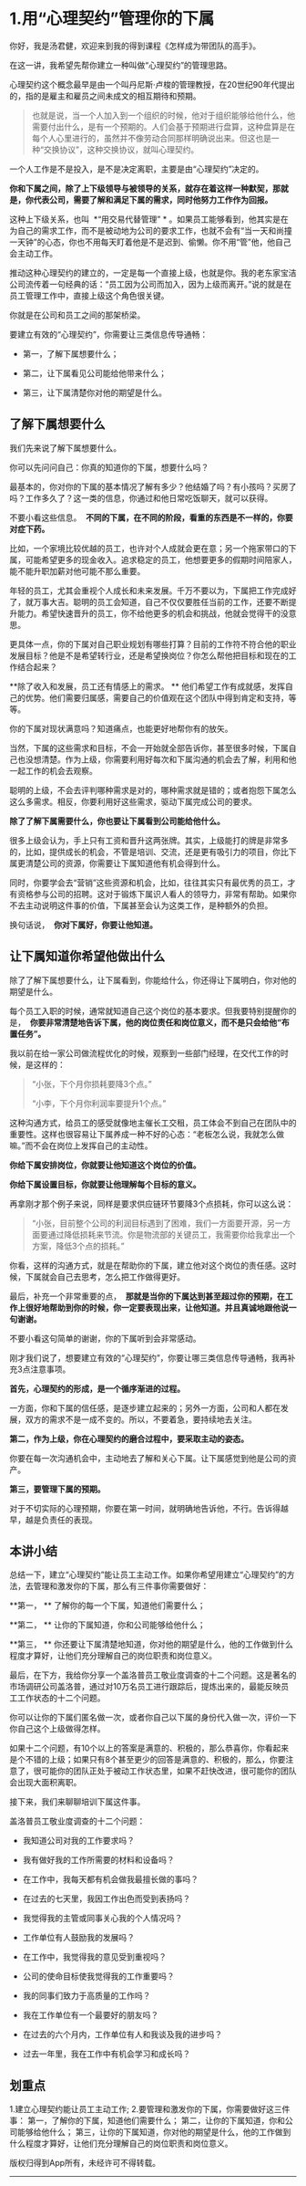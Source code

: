 # 1.用“心理契约”管理你的下属

你好，我是汤君健，欢迎来到我的得到课程《怎样成为带团队的高手》。

在这一讲，我希望先帮你建立一种叫做“心理契约”的管理思路。

心理契约这个概念最早是由一个叫丹尼斯·卢梭的管理教授，在20世纪90年代提出的，指的是雇主和雇员之间未成文的相互期待和预期。

> 也就是说，当一个人加入到一个组织的时候，他对于组织能够给他什么，他需要付出什么，是有一个预期的。人们会基于预期进行盘算，这种盘算是在每个人心里进行的，虽然并不像劳动合同那样明确说出来。但这也是一种“交换协议”，这种交换协议，就叫心理契约。

一个人工作是不是投入，是不是决定离职，主要是由“心理契约”决定的。

 **你和下属之间，除了上下级领导与被领导的关系，就存在着这样一种默契，那就是，你代表公司，需要了解和满足下属的需求，同时他努力工作作为回报。**

这种上下级关系，也叫  *“用交易代替管理” * 。如果员工能够看到，他其实是在为自己的需求工作，而不是被动地为公司的要求工作，也就不会有“当一天和尚撞一天钟”的心态，你也不用每天盯着他是不是迟到、偷懒。你不用“管”他，他自己会主动工作。

推动这种心理契约的建立的，一定是每一个直接上级，也就是你。我的老东家宝洁公司流传着一句经典的话：“员工因为公司而加入，因为上级而离开。”说的就是在员工管理工作中，直接上级这个角色很关键。

你就是在公司和员工之间的那架桥梁。

要建立有效的“心理契约”，你需要让三类信息传导通畅：

* 第一，了解下属想要什么；

* 第二，让下属看见公司能给他带来什么；

* 第三，让下属清楚你对他的期望是什么。

## 了解下属想要什么

我们先来说了解下属想要什么。

你可以先问问自己：你真的知道你的下属，想要什么吗？

最基本的，你对你的下属的基本情况了解有多少？他结婚了吗？有小孩吗？买房了吗？工作多久了？这一类的信息，你通过和他日常吃饭聊天，就可以获得。

不要小看这些信息。  **不同的下属，在不同的阶段，看重的东西是不一样的，你要对症下药。**

比如，一个家境比较优越的员工，也许对个人成就会更在意；另一个拖家带口的下属，可能希望更多的现金收入。追求稳定的员工，他想要更多的假期时间陪家人，能不能升职加薪对他可能不那么重要。

年轻的员工，尤其会重视个人成长和未来发展。千万不要以为，下属把工作完成好了，就万事大吉。聪明的员工会知道，自己不仅仅要胜任当前的工作，还要不断提升能力。希望快速晋升的员工，你不给他更多的机会和挑战，他就会觉得干的没意思。

更具体一点，你的下属对自己职业规划有哪些打算？目前的工作符不符合他的职业发展目标？他是不是希望转行业，还是希望换岗位？你怎么帮他把目标和现在的工作结合起来？

 **除了收入和发展，员工还有情感上的需求。 ** 他们希望工作有成就感，发挥自己的优势。他们需要归属感，需要自己的价值观在这个团队中得到肯定和支持，等等。

你的下属对现状满意吗？知道痛点，也能更好地帮你有的放矢。

当然，下属的这些需求和目标，不会一开始就全部告诉你，甚至很多时候，下属自己也没想清楚。作为上级，你需要利用好每次和下属沟通的机会去了解，利用和他一起工作的机会去观察。

聪明的上级，不会去评判哪种需求是对的，哪种需求就是错的；或者抱怨下属怎么这么多需求。相反，你要利用好这些需求，驱动下属完成公司的要求。

 **除了了解下属需要什么，你也要让下属看到公司能给他什么。**

很多上级会认为，手上只有工资和晋升这两张牌。其实，上级能打的牌是非常多的，比如，提供成长的机会，不管是培训、交流，还是更有吸引力的项目，你比下属更清楚公司的资源，你需要让下属知道他有机会得到什么。

同时，你要学会去“营销”这些资源和机会，比如，往往其实只有最优秀的员工，才有资格参与公司的招聘。这对于锻炼下属识人看人的领导力，非常有帮助。如果你不去主动说明这件事的价值，下属甚至会认为这类工作，是种额外的负担。

换句话说，  **你对下属好，你要让他知道。**

## 让下属知道你希望他做出什么

除了了解下属想要什么，让下属看到，你能给什么，你还得让下属明白，你对他的期望是什么。

每个员工入职的时候，通常就知道自己这个岗位的基本要求。但我要特别提醒你的是，  **你要非常清楚地告诉下属，他的岗位责任和岗位意义，而不是只会给他“布置任务”。**

我以前在给一家公司做流程优化的时候，观察到一些部门经理，在交代工作的时候，是这样的：

> “小张，下个月你损耗要降3个点。”
> 
> “小李，下个月你利润率要提升1个点。”

这种沟通方式，给员工的感受就像地主催长工交租，员工体会不到自己在团队中的重要性。这样也很容易让下属养成一种不好的心态：“老板怎么说，我就怎么做嘛。”而不会在岗位上发挥自己的主动性。

 **你给下属安排岗位，你就要让他知道这个岗位的价值。**

 **你给下属设置目标，你就要让他理解每个目标的意义。**

再拿刚才那个例子来说，同样是要求供应链环节要降3个点损耗，你可以这么说：

> “小张，目前整个公司的利润目标遇到了困难，我们一方面要开源，另一方面要通过降低损耗来节流。你是物流部的关键员工，我需要你给我拿出一个方案，降低3个点的损耗。”

你看，这样的沟通方式，就是在帮助你的下属，建立他对这个岗位的责任感。这时候，下属就会自己去思考，怎么把工作做得更好。

最后，补充一个非常重要的点，  **那就是当你的下属达到甚至超过你的预期，在工作上很好地帮助到你的时候，你一定要表现出来，让他知道。并且真诚地跟他说一句谢谢。**

不要小看这句简单的谢谢，你的下属听到会非常感动。

刚才我们说了，想要建立有效的“心理契约”，你要让哪三类信息传导通畅，我再补充3点注意事项。

 **首先，心理契约的形成，是一个循序渐进的过程。**

一方面，你和下属的信任感，是逐步建立起来的；另外一方面，公司和人都在发展，双方的需求不是一成不变的。所以，不要着急，要持续地去关注。

 **第二，作为上级，你在心理契约的磨合过程中，要采取主动的姿态。**

你要在每一次沟通机会中，主动地去了解和关心下属。让下属感觉到他是公司的资产。

 **第三，要管理下属的预期。**

对于不切实际的心理预期，你要在第一时间，就明确地告诉他，不行。告诉得越早，越是负责任的表现。

## 本讲小结

总结一下，建立“心理契约”能让员工主动工作。如果你希望用建立“心理契约”的方法，去管理和激发你的下属，那么有三件事你需要做好：

 **第一， ** 了解你的每一个下属，知道他们需要什么；

 **第二， ** 让你的下属知道，你和公司能够给他什么；

 **第三， ** 你还要让下属清楚地知道，你对他的期望是什么，他的工作做到什么程度才算好，让他们充分理解自己的岗位职责和岗位意义。

最后，在下方，我给你分享一个盖洛普员工敬业度调查的十二个问题。这是著名的市场调研公司盖洛普，通过对10万名员工进行跟踪后，提炼出来的，最能反映员工工作状态的十二个问题。

你可以让你的下属们匿名做一次，或者你自己以下属的身份代入做一次，评价一下你自己这个上级做得怎样。

如果十二个问题，有10个以上的答案是满意的、积极的，那么恭喜你，你看起来是个不错的上级；如果只有8个甚至更少的回答是满意的、积极的，那么，你要注意了，很可能你的团队正处于被动工作状态里，如果不赶快改进，很可能你的团队会出现大面积离职。

接下来，我们来聊聊培训下属这件事。

盖洛普员工敬业度调查的十二个问题：

* 我知道公司对我的工作要求吗？

* 我有做好我的工作所需要的材料和设备吗？

* 在工作中，我每天都有机会做我最擅长做的事吗？

* 在过去的七天里，我因工作出色而受到表扬吗？

* 我觉得我的主管或同事关心我的个人情况吗？

* 工作单位有人鼓励我的发展吗？

* 在工作中，我觉得我的意见受到重视吗？

* 公司的使命目标使我觉得我的工作重要吗？

* 我的同事们致力于高质量的工作吗？

* 我在工作单位有一个最要好的朋友吗？

* 在过去的六个月内，工作单位有人和我谈及我的进步吗？

* 过去一年里，我在工作中有机会学习和成长吗？

## 划重点

1.建立心理契约能让员工主动工作;
2.要管理和激发你的下属，你需要做好这三件事：
第一，了解你的下属，知道他们需要什么；
第二，让你的下属知道，你和公司能够给他什么；
第三，让你的下属知道，你对他的期望是什么，他的工作做到什么程度才算好，让他们充分理解自己的岗位职责和岗位意义。

版权归得到App所有，未经许可不得转载。

---
